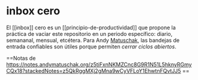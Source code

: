 # inbox cero
El [[inbox]] cero es un [[principio-de-productividad]] que propone la práctica de vaciar este repositorio en un periodo específico: diario, semananal, mensual, etcétera. Para Andy [Matuschak](https://notes.andymatuschak.org/z5tiFxnNKMZCnc8G9R1N51L5hknyRGmyCQx18), las bandejas de entrada confiables son útiles porque permiten *cerrar ciclos abiertos*.

==Notas de https://notes.andymatuschak.org/z5tiFxnNKMZCnc8G9R1N51L5hknyRGmyCQx18?stackedNotes=z5QkRggMXj2gMna9wCyVFLoY1EhwtnFQvtJJ5 ==
